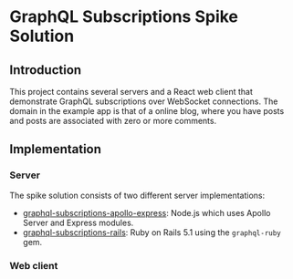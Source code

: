 # GraphQL Subscriptions Spike Solution

## Introduction

 This project contains several servers and a React web client that demonstrate 
 GraphQL subscriptions over WebSocket connections. The domain in the example
 app is that of a online blog, where you have posts and posts are associated 
 with zero or more comments.

## Implementation

### Server

The spike solution consists of two different server implementations: 

- [graphql-subscriptions-apollo-express](graphql-subscriptions-apollo-express/README.md): Node.js which uses Apollo Server and Express modules.
- [graphql-subscriptions-rails](graphql-subscriptions-rails/README.md): Ruby on Rails 5.1 using the `graphql-ruby` gem.

### Web client

